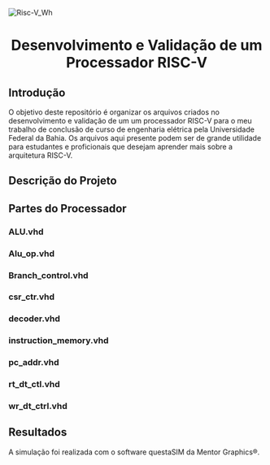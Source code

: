 ![Risc-V_Wh](https://user-images.githubusercontent.com/107667180/174465164-17c4fbd2-0d7e-44c0-b095-8b68d4964870.png)
# 
<h1 align="center">Desenvolvimento e Validação de um Processador
RISC-V</h1>

## Introdução

O objetivo deste repositório é organizar os arquivos criados no desenvolvimento e validação de um um processador RISC-V para o meu trabalho de conclusão de curso de engenharia elétrica pela Universidade Federal da Bahia. Os arquivos aqui presente podem ser de grande utilidade para estudantes e proficionais que desejam aprender mais sobre a arquitetura RISC-V.


## Descrição do Projeto



## Partes do Processador

### ALU.vhd
### Alu_op.vhd
### Branch_control.vhd
### csr_ctr.vhd
### decoder.vhd
### instruction_memory.vhd
### pc_addr.vhd
### rt_dt_ctl.vhd
### wr_dt_ctrl.vhd




## Resultados

A simulação foi realizada com o software questaSIM da Mentor Graphics®. 



